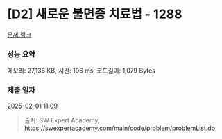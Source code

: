 # [D2] 새로운 불면증 치료법 - 1288 

[문제 링크](https://swexpertacademy.com/main/code/problem/problemDetail.do?contestProbId=AV18_yw6I9MCFAZN) 

### 성능 요약

메모리: 27,136 KB, 시간: 106 ms, 코드길이: 1,079 Bytes

### 제출 일자

2025-02-01 11:09



> 출처: SW Expert Academy, https://swexpertacademy.com/main/code/problem/problemList.do